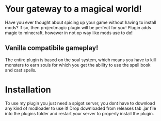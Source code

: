 # Your gateway to a magical world!
Have you ever thought about spicing up your game without having to install mods? If so, then projectmagic plugin will be perfect for you! Plugin adds magic to minecraft, howewer in not op way like mods use to do! 

## Vanilla compatibile gameplay!
The entire plugin is based on the soul system, which means you have to kill monsters to earn souls for which you get the ability to use the spell book and cast spells.

# Installation
To use my plugin you just need a spigot server, you dont have to download any kind of modloader to use it!
Drop downloaded from releases tab .jar file into the plugins folder and restart your server to properly install the plugin.

